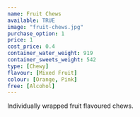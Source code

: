 ```yaml
---
name: Fruit Chews
available: TRUE
image: "fruit-chews.jpg"
purchase_option: 1
price: 1
cost_price: 0.4
container_water_weight: 919
container_sweets_weight: 542
type: [Chewy]
flavour: [Mixed Fruit]
colour: [Orange, Pink]
free: [Alcohol]
---
```

Individually wrapped fruit flavoured chews.